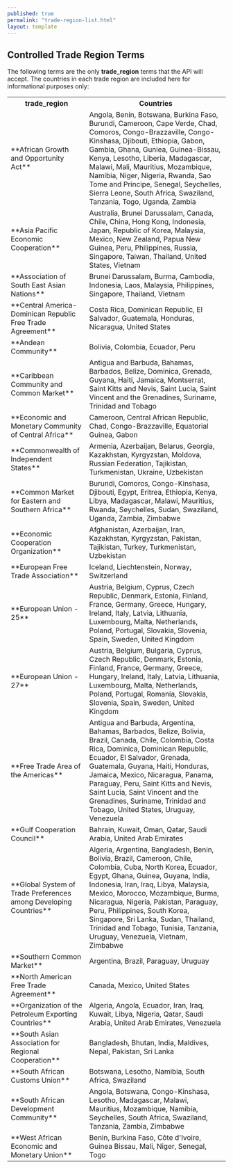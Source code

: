 ```yaml
---
published: true
permalink: "trade-region-list.html"
layout: template
---
```


## Controlled Trade Region Terms

The following terms are the only **trade_region** terms that the API will accept.  The countries in each trade region are included here for informational purposes only:

<table border="0">
<tr>
<th>trade_region</th>
<th>Countries</th>
</tr>

<tr>
<td>**African Growth and Opportunity Act**</td>
<td>Angola, Benin, Botswana, Burkina Faso, Burundi, Cameroon, Cape Verde, Chad, Comoros, Congo-Brazzaville, Congo-Kinshasa, Djibouti, Ethiopia, Gabon, Gambia, Ghana, Guniea, Guinea-Bissau, Kenya, Lesotho, Liberia, Madagascar, Malawi, Mali, Mauritius, Mozambique, Namibia, Niger, Nigeria, Rwanda, Sao Tome and Principe, Senegal, Seychelles, Sierra Leone, South Africa, Swaziland, Tanzania, Togo, Uganda, Zambia</td>
</tr>

<tr>
<td>**Asia Pacific Economic Cooperation**</td>
<td>Australia, Brunei Darussalam, Canada, Chile, China, Hong Kong, Indonesia, Japan, Republic of Korea, Malaysia, Mexico, New Zealand, Papua New Guinea, Peru, Philippines, Russia, Singapore, Taiwan, Thailand, United States, Vietnam</td>
</tr>

<tr>
<td>**Association of South East Asian Nations**</td>
<td>Brunei Darussalam, Burma, Cambodia, Indonesia, Laos, Malaysia, Philippines, Singapore, Thailand, Vietnam</td>
</tr>

<tr>
<td>**Central America-Dominican Republic Free Trade Agreement**</td>
<td>Costa Rica, Dominican Republic, El Salvador, Guatemala, Honduras, Nicaragua, United States</td>
</tr>

<tr>
<td>**Andean Community**</td>
<td>Bolivia, Colombia, Ecuador, Peru</td>
</tr>

<tr>
<td>**Caribbean Community and Common Market**</td>
<td>Antigua and Barbuda, Bahamas, Barbados, Belize, Dominica, Grenada, Guyana, Haiti, Jamaica, Montserrat, Saint Kitts and Nevis, Saint Lucia, Saint Vincent and the Grenadines, Suriname, Trinidad and Tobago</td>
</tr>

<tr>
<td>**Economic and Monetary Community of Central Africa**</td>
<td>Cameroon, Central African Republic, Chad, Congo-Brazzaville, Equatorial Guinea, Gabon</td>
</tr>

<tr>
<td>**Commonwealth of Independent States**</td>
<td>Armenia, Azerbaijan, Belarus, Georgia, Kazakhstan, Kyrgyzstan, Moldova, Russian Federation, Tajikistan, Turkmenistan, Ukraine, Uzbekistan</td>
</tr>

<tr>
<td>**Common Market for Eastern and Southern Africa**</td>
<td>Burundi, Comoros, Congo-Kinshasa, Djibouti, Egypt, Eritrea, Ethiopia, Kenya, Libya, Madagascar, Malawi, Mauritius, Rwanda, Seychelles, Sudan, Swaziland, Uganda, Zambia, Zimbabwe</td>
</tr>

<tr>
<td>**Economic Cooperation Organization**</td>
<td>Afghanistan, Azerbaijan, Iran, Kazakhstan, Kyrgyzstan, Pakistan, Tajikistan, Turkey, Turkmenistan, Uzbekistan</td>
</tr>

<tr>
<td>**European Free Trade Association**</td>
<td>Iceland, Liechtenstein, Norway, Switzerland</td>
</tr>

<tr>
<td>**European Union - 25**</td>
<td>Austria, Belgium, Cyprus, Czech Republic, Denmark, Estonia, Finland, France, Germany, Greece, Hungary, Ireland, Italy, Latvia, Lithuania, Luxembourg, Malta, Netherlands, Poland, Portugal, Slovakia, Slovenia, Spain, Sweden, United Kingdom</td>
</tr>

<tr>
<td>**European Union - 27**</td>
<td>Austria, Belgium, Bulgaria, Cyprus, Czech Republic, Denmark, Estonia, Finland, France, Germany, Greece, Hungary, Ireland, Italy, Latvia, Lithuania, Luxembourg, Malta, Netherlands, Poland, Portugal, Romania, Slovakia, Slovenia, Spain, Sweden, United Kingdom</td>
</tr>

<tr>
<td>**Free Trade Area of the Americas**</td>
<td>Antigua and Barbuda, Argentina, Bahamas, Barbados, Belize, Bolivia, Brazil, Canada, Chile, Colombia, Costa Rica, Dominica, Dominican Republic, Ecuador, El Salvador, Grenada, Guatemala, Guyana, Haiti, Honduras, Jamaica, Mexico, Nicaragua, Panama, Paraguay, Peru, Saint Kitts and Nevis, Saint Lucia, Saint Vincent and the Grenadines, Suriname, Trinidad and Tobago, United States, Uruguay, Venezuela</td>
</tr>

<tr>
<td>**Gulf Cooperation Council**</td>
<td>Bahrain, Kuwait, Oman, Qatar, Saudi Arabia, United Arab Emirates</td>
</tr>

<tr>
<td>**Global System of Trade Preferences among Developing Countries**</td>
<td>Algeria, Argentina, Bangladesh, Benin, Bolivia, Brazil, Cameroon, Chile, Colombia, Cuba, North Korea, Ecuador, Egypt, Ghana, Guinea, Guyana, India, Indonesia, Iran, Iraq, Libya, Malaysia, Mexico, Morocco, Mozambique, Burma, Nicaragua, Nigeria, Pakistan, Paraguay, Peru, Philippines, South Korea, Singapore, Sri Lanka, Sudan, Thailand, Trinidad and Tobago, Tunisia, Tanzania, Uruguay, Venezuela, Vietnam, Zimbabwe</td>
</tr>

<tr>
<td>**Southern Common Market**</td>
<td>Argentina, Brazil, Paraguay, Uruguay</td>
</tr>

<tr>
<td>**North American Free Trade Agreement**</td>
<td>Canada, Mexico, United States</td>
</tr>

<tr>
<td>**Organization of the Petroleum Exporting Countries**</td>
<td>Algeria, Angola, Ecuador, Iran, Iraq, Kuwait, Libya, Nigeria, Qatar, Saudi Arabia, United Arab Emirates, Venezuela</td>
</tr>

<tr>
<td>**South Asian Association for Regional Cooperation**</td>
<td>Bangladesh, Bhutan, India, Maldives, Nepal, Pakistan, Sri Lanka</td>
</tr>

<tr>
<td>**South African Customs Union**</td>
<td>Botswana, Lesotho, Namibia, South Africa, Swaziland</td>
</tr>

<tr>
<td>**South African Development Community**</td>
<td>Angola, Botswana, Congo-Kinshasa, Lesotho, Madagascar, Malawi, Mauritius, Mozambique, Namibia, Seychelles, South Africa, Swaziland, Tanzania, Zambia, Zimbabwe</td>
</tr>

<tr>
<td>**West African Economic and Monetary Union**</td>
<td>Benin, Burkina Faso, Côte d'Ivoire, Guinea Bissau, Mali, Niger, Senegal, Togo</td>
</tr>

</table>